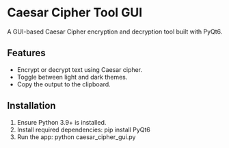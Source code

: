 # Caesar Cipher Tool GUI

A GUI-based Caesar Cipher encryption and decryption tool built with PyQt6.

## Features
- Encrypt or decrypt text using Caesar cipher.
- Toggle between light and dark themes.
- Copy the output to the clipboard.

## Installation
1. Ensure Python 3.9+ is installed.
2. Install required dependencies: pip install PyQt6
3. Run the app: python caesar_cipher_gui.py